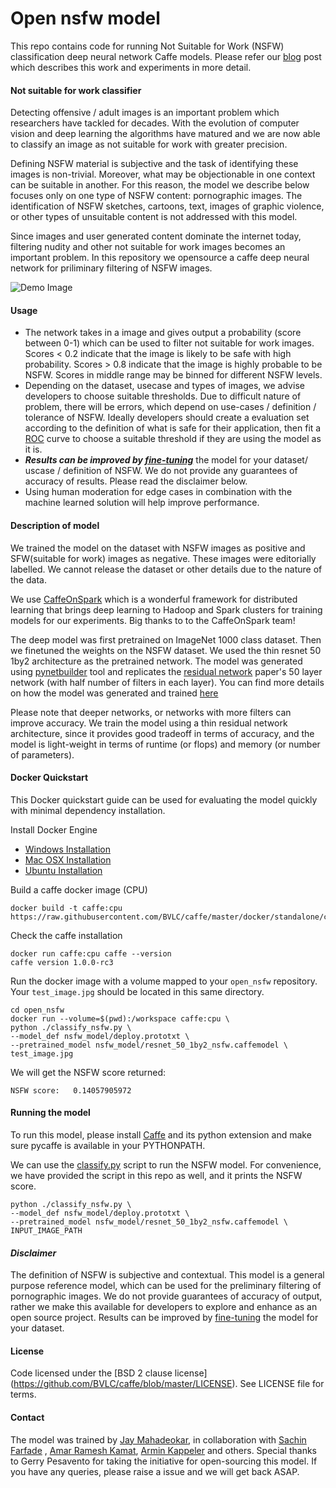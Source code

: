 # Open nsfw model
This repo contains code for running Not Suitable for Work (NSFW) classification deep neural network Caffe models. Please refer our [blog](https://yahooeng.tumblr.com/post/151148689421/open-sourcing-a-deep-learning-solution-for) post which describes this work and experiments in more detail.

#### Not suitable for work classifier
Detecting offensive / adult images is an important problem which researchers have tackled for decades. With the evolution of computer vision and deep learning the algorithms have matured and we are now able to classify an image as not suitable for work with greater precision.

Defining NSFW material is subjective and the task of identifying these images is non-trivial. Moreover, what may be objectionable in one context can be suitable in another. For this reason, the model we describe below focuses only on one type of NSFW content: pornographic images. The identification of NSFW sketches, cartoons, text, images of graphic violence, or other types of unsuitable content is not addressed with this model.

Since images and user generated content dominate the internet today, filtering nudity and other not suitable for work images becomes an important problem. In this repository we opensource a caffe deep neural network for priliminary filtering of NSFW images. 

![Demo Image](https://66.media.tumblr.com/a24135a56ecf20d7efb81dda0f4ccbac/tumblr_inline_oebl0iNWRM1rilvr1_500.png "")


#### Usage

* The network takes in a image and gives output a probability (score between 0-1) which can be used to filter not suitable for work images. Scores < 0.2 indicate that the image is likely to be safe with high probability. Scores > 0.8 indicate that the image is highly probable to be NSFW. Scores in middle range may be binned for different NSFW levels. 
* Depending on the dataset, usecase and types of images, we advise developers to choose suitable thresholds. Due to difficult nature of problem, there will be errors, which depend on use-cases / definition / tolerance of NSFW.  Ideally developers should create a evaluation set according to the definition of what is safe for their application, then fit a [ROC](https://en.wikipedia.org/wiki/Receiver_operating_characteristic) curve to choose a suitable threshold if they are using the model as it is. 
* ***Results can be improved by [fine-tuning](http://caffe.berkeleyvision.org/gathered/examples/finetune_flickr_style.html)*** the model for your dataset/ uscase / definition of NSFW. We do not provide any guarantees of accuracy of results. Please read the disclaimer below.
* Using human moderation for edge cases in combination with the machine learned solution will help improve performance.

#### Description of model
We trained the model on the dataset with NSFW images as positive and SFW(suitable for work) images as negative. These images were editorially labelled. We cannot release the dataset or other details due to the nature of the data. 

We use [CaffeOnSpark](https://github.com/yahoo/CaffeOnSpark) which is a wonderful framework for distributed learning that brings deep learning to Hadoop and Spark clusters for training models for our experiments. Big thanks to to the CaffeOnSpark team!

The deep model was first pretrained on ImageNet 1000 class dataset. Then we finetuned the weights on the NSFW dataset.
We used the thin resnet 50 1by2 architecture as the pretrained network. The model was generated using [pynetbuilder](https://github.com/jay-mahadeokar/pynetbuilder) tool and replicates the [residual network](https://arxiv.org/pdf/1512.03385v1.pdf) paper's 50 layer network (with half number of filters in each layer).  You can find more details on how the model was generated and trained [here](https://github.com/jay-mahadeokar/pynetbuilder/tree/master/models/imagenet)

Please note that deeper networks, or networks with more filters can improve accuracy. We train the model using a thin residual network architecture, since it provides good tradeoff in terms of accuracy, and the model is light-weight in terms of runtime (or flops) and memory (or number of parameters).

#### Docker Quickstart
This Docker quickstart guide can be used for evaluating the model quickly with minimal dependency installation.

Install Docker Engine
- [Windows Installation](https://docs.docker.com/v1.8/installation/windows/)
- [Mac OSX Installation](https://docs.docker.com/v1.8/installation/mac/)
- [Ubuntu Installation](https://docs.docker.com/v1.8/installation/ubuntulinux/)

Build a caffe docker image (CPU) 
```
docker build -t caffe:cpu https://raw.githubusercontent.com/BVLC/caffe/master/docker/standalone/cpu/Dockerfile
```

Check the caffe installation
```
docker run caffe:cpu caffe --version
caffe version 1.0.0-rc3
```

Run the docker image with a volume mapped to your `open_nsfw` repository. Your `test_image.jpg` should be located in this same directory.
```
cd open_nsfw
docker run --volume=$(pwd):/workspace caffe:cpu \
python ./classify_nsfw.py \
--model_def nsfw_model/deploy.prototxt \
--pretrained_model nsfw_model/resnet_50_1by2_nsfw.caffemodel \
test_image.jpg
```

We will get the NSFW score returned:
```
NSFW score:   0.14057905972
``` 
#### Running the model
To run this model, please install [Caffe](https://github.com/BVLC/caffe) and its python extension and make sure pycaffe is available in your PYTHONPATH.

We can use the [classify.py](https://github.com/BVLC/caffe/blob/master/python/classify.py) script to run the NSFW model. For convenience, we have provided the script in this repo as well, and it prints the NSFW score. 

 ```
 python ./classify_nsfw.py \
 --model_def nsfw_model/deploy.prototxt \
 --pretrained_model nsfw_model/resnet_50_1by2_nsfw.caffemodel \
 INPUT_IMAGE_PATH 
 ```
 
#### ***Disclaimer***
The definition of NSFW is subjective and contextual. This model is a general purpose reference model, which can be used for the preliminary filtering of pornographic images. We do not provide guarantees of accuracy of output, rather we make this available for developers to explore and enhance as an open source project. Results can be improved by [fine-tuning](http://caffe.berkeleyvision.org/gathered/examples/finetune_flickr_style.html) the model for your dataset.

#### License
Code licensed under the [BSD 2 clause license] (https://github.com/BVLC/caffe/blob/master/LICENSE). See LICENSE file for terms.

#### Contact
The model was trained by [Jay Mahadeokar](https://github.com/jay-mahadeokar/),  in collaboration with [Sachin Farfade](https://github.com/sachinfarfade/) , [Amar Ramesh Kamat](https://github.com/amar-kamat), [Armin Kappeler](https://github.com/akappeler) and others. Special thanks to Gerry Pesavento for taking the initiative for open-sourcing this model. If you have any queries, please raise a issue and we will get back ASAP.

